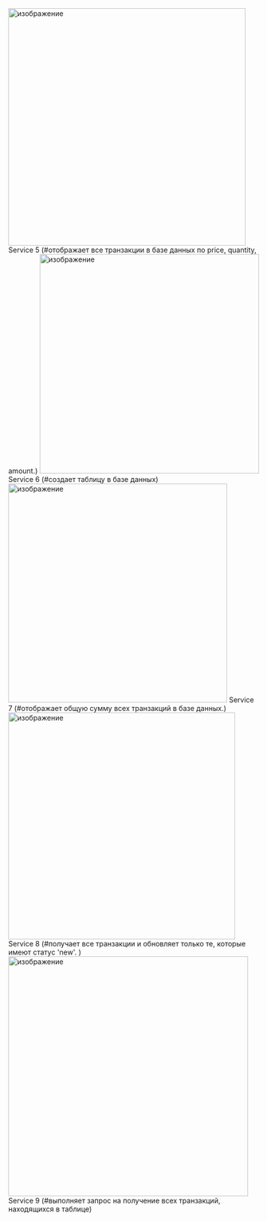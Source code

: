 <img width="476" alt="изображение" src="https://user-images.githubusercontent.com/72247279/220152748-6bc6ad09-9a44-4e72-a1c8-49be918bc9c8.png">
Service 5 (#отображает все транзакции в базе данных по price, quantity, amount.)



<img width="440" alt="изображение" src="https://user-images.githubusercontent.com/72247279/220152966-4fd4ebc5-58f2-4d01-8116-5157cfdec443.png">
Service 6 (#создает таблицу в базе данных)



<img width="439" alt="изображение" src="https://user-images.githubusercontent.com/72247279/220153135-9a1791fe-c631-44a9-a745-bc6794944a60.png">
Service 7 (#отображает общую сумму всех транзакций в базе данных.)


<img width="455" alt="изображение" src="https://user-images.githubusercontent.com/72247279/220153358-e5101ec8-b1ad-4cff-8010-12891b96b976.png">
Service 8 (#получает все транзакции и обновляет только те, которые имеют статус 'new'. )


<img width="481" alt="изображение" src="https://user-images.githubusercontent.com/72247279/220153558-299b93e9-bf5c-466d-bbe1-7da890d1100e.png">
Service 9 (#выполняет запрос на получение всех транзакций, находящихся в таблице)


